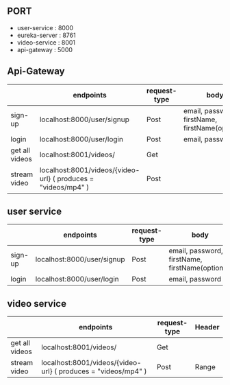 ## PORT 
- user-service : 8000
- eureka-server : 8761
- video-service : 8001
- api-gateway : 5000

## Api-Gateway
|  | endpoints |  request-type | body | Header |
| ------ | ------ | ------ | ----- | ----- |
| sign-up | localhost:8000/user/signup  | Post | email, password, firstName, firstName(optional) | |
| login | localhost:8000/user/login  | Post | email, password | |
| get all videos | localhost:8001/videos/  | Get | | |
| stream video| localhost:8001/videos/{video-url} ( produces = "videos/mp4" ) | Post | |Range |


## user service
|  | endpoints |  request-type | body |
| ------ | ------ | ------ | ---- |
| sign-up | localhost:8000/user/signup  | Post | email, password, firstName, firstName(optional) |
| login | localhost:8000/user/login  | Post | email, password |



## video service
|  | endpoints |  request-type | Header |
| ------ | ------ | ------ | ---- |
| get all videos | localhost:8001/videos/  | Get | |
| stream video| localhost:8001/videos/{video-url} ( produces = "videos/mp4" ) | Post | Range |


